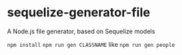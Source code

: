 # sequelize-generator-file
A Node.js file generator, based on Sequelize models


`npm install`
`npm run gen CLASSNAME` like `npm run gen people`
